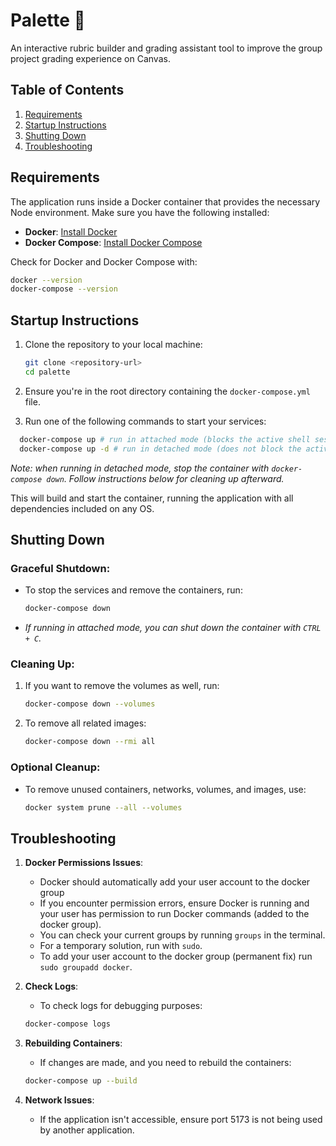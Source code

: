 # Palette :art:

An interactive rubric builder and grading assistant tool to improve the group project grading experience on Canvas.

## Table of Contents

1. [Requirements](#requirements)
2. [Startup Instructions](#startup-instructions)
3. [Shutting Down](#shutting-down)
4. [Troubleshooting](#troubleshooting)

## Requirements

The application runs inside a Docker container that provides the necessary Node environment. Make sure you have the
following installed:

- **Docker**: [Install Docker](https://docs.docker.com/get-docker/)
- **Docker Compose**: [Install Docker Compose](https://docs.docker.com/compose/install/)

Check for Docker and Docker Compose with:

```bash
docker --version
docker-compose --version
```

## Startup Instructions

1. Clone the repository to your local machine:
   ```bash
   git clone <repository-url>
   cd palette
   ```

2. Ensure you're in the root directory containing the `docker-compose.yml` file.

3. Run one of the following commands to start your services:

```bash
  docker-compose up # run in attached mode (blocks the active shell session)
  docker-compose up -d # run in detached mode (does not block the active shell session)
 ```

_Note: when running in detached mode, stop the container with `docker-compose down`. Follow instructions below for
cleaning up afterward._

This will build and start the container, running the application with all dependencies included on any OS.

## Shutting Down

### Graceful Shutdown:

- To stop the services and remove the containers, run:
   ```bash
   docker-compose down
   ```
- _If running in attached mode, you can shut down the container with `CTRL + C`._

### Cleaning Up:

1. If you want to remove the volumes as well, run:
   ```bash
   docker-compose down --volumes
   ```

2. To remove all related images:
   ```bash
   docker-compose down --rmi all
   ```

### Optional Cleanup:

- To remove unused containers, networks, volumes, and images, use:
   ```bash
   docker system prune --all --volumes
   ```

## Troubleshooting

1. **Docker Permissions Issues**:
    - Docker should automatically add your user account to the docker group
    - If you encounter permission errors, ensure Docker is running and your user has permission to run Docker commands
      (added to the docker group).
    - You can check your current groups by running `groups` in the terminal.
    - For a temporary solution, run with `sudo`.
    - To add your user account to the docker group (permanent fix) run `sudo groupadd docker`.

2. **Check Logs**:
    - To check logs for debugging purposes:
   ```bash
   docker-compose logs
   ```

3. **Rebuilding Containers**:
    - If changes are made, and you need to rebuild the containers:
   ```bash
   docker-compose up --build
   ```

4. **Network Issues**:
    - If the application isn't accessible, ensure port 5173 is not being used by another application.

